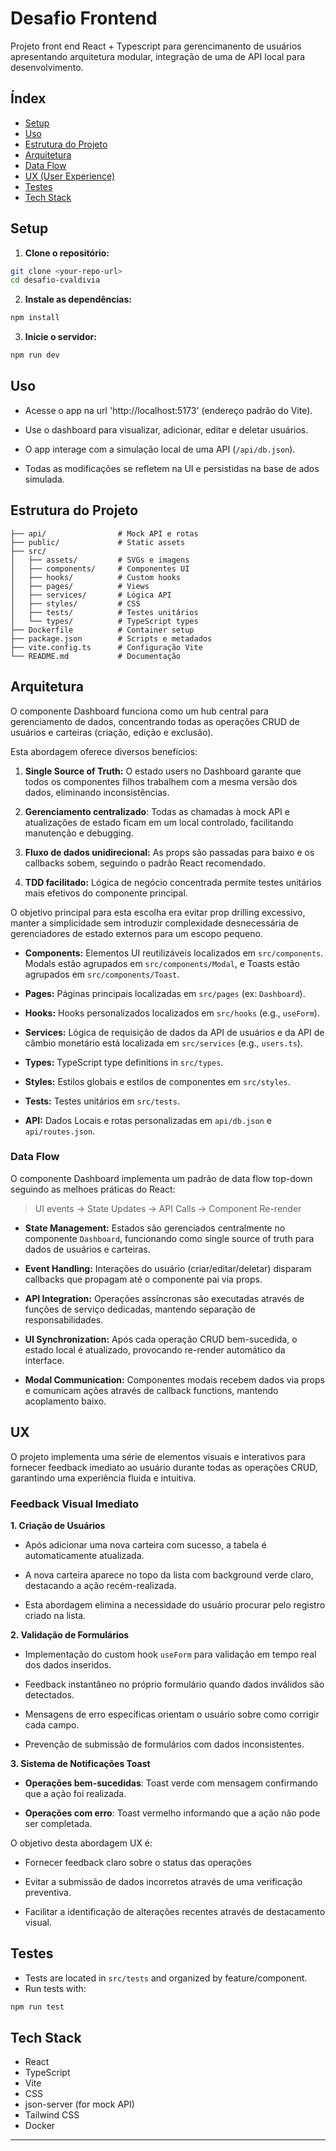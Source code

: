  
 # Desafio Frontend
 
Projeto front end React + Typescript para gerencimanento de usuários apresentando arquitetura modular, integração de uma de API local para desenvolvimento.
 
 ## Índex
 - [Setup](#setup)
 - [Uso](#uso)
 - [Estrutura do Projeto](#estrutura-do-projeto)
 - [Arquitetura](#arquitetura)
 - [Data Flow](#data-flow)
 - [UX (User Experience)](#UX)
 - [Testes](#testes)
 - [Tech Stack](#tech-stack)
 
 ## Setup
 
 1. **Clone o repositório:**
   ```sh
   git clone <your-repo-url>
   cd desafio-cvaldivia
   ```
 2. **Instale as dependências:**
   ```sh
   npm install
   ```
 3. **Inicie o servidor:**
   ```sh
   npm run dev
   ```
 
 ## Uso
 
- Acesse o app na url 'http://localhost:5173' (endereço padrão do Vite).

- Use o dashboard para visualizar, adicionar, editar e deletar usuários.

- O app interage com a simulação local de uma API (`/api/db.json`).

- Todas as modificações se refletem na UI e persistidas na base de ados simulada.

 ## Estrutura do Projeto
 
 ```
 ├── api/                # Mock API e rotas
 ├── public/             # Static assets
 ├── src/
 │   ├── assets/         # SVGs e imagens
 │   ├── components/     # Componentes UI
 │   ├── hooks/          # Custom hooks
 │   ├── pages/          # Views
 │   ├── services/       # Lógica API
 │   ├── styles/         # CSS
 │   ├── tests/          # Testes unitários
 │   └── types/          # TypeScript types
 ├── Dockerfile          # Container setup
 ├── package.json        # Scripts e metadados
 ├── vite.config.ts      # Configuração Vite
 └── README.md           # Documentação
 ```
 
 ## Arquitetura
 
O componente Dashboard funciona como um hub central para gerenciamento de dados, concentrando todas as operações CRUD de usuários e carteiras (criação, edição e exclusão).

Esta abordagem oferece diversos benefícios:

1.  **Single Source of Truth:** O estado users no Dashboard garante que todos os componentes filhos trabalhem com a mesma versão dos dados, eliminando inconsistências.

2.  **Gerenciamento centralizado**: Todas as chamadas à mock API e atualizações de estado ficam em um local controlado, facilitando manutenção e debugging.

3.  **Fluxo de dados unidirecional:** As props são passadas para baixo e os callbacks sobem, seguindo o padrão React recomendado.

4.  **TDD facilitado:** Lógica de negócio concentrada permite testes unitários mais efetivos do componente principal.

O objetivo principal para esta escolha era evitar prop drilling excessivo, manter a simplicidade sem introduzir complexidade desnecessária de gerenciadores de estado externos para um escopo pequeno.

-  **Components:** Elementos UI reutilizáveis localizados em `src/components`. Modals estão agrupados em `src/components/Modal`, e Toasts estão agrupados em `src/components/Toast`.

-  **Pages:** Páginas principais localizadas em `src/pages` (ex: `Dashboard`).

-  **Hooks:** Hooks personalizados localizados em `src/hooks` (e.g., `useForm`).

-  **Services:** Lógica de requisição de dados da API de usuários e da API de câmbio monetário está localizada em `src/services` (e.g., `users.ts`).

-  **Types:** TypeScript type definitions in `src/types`.

-  **Styles:** Estilos globais e estilos de componentes em `src/styles`.

-  **Tests:** Testes unitários em `src/tests`.

-  **API:** Dados Locais e rotas personalizadas em `api/db.json` e `api/routes.json`.
 
 ### Data Flow

O componente Dashboard implementa um padrão de data flow top-down seguindo as melhoes práticas do React:

> UI events -> State Updates -> API Calls -> Component Re-render

-  **State Management:** Estados são gerenciados centralmente no componente `Dashboard`, funcionando como single source of truth para dados de usuários e carteiras.

-  **Event Handling:** Interações do usuário (criar/editar/deletar) disparam callbacks que propagam até o componente pai via props.

-  **API Integration:** Operações assíncronas são executadas através de funções de serviço dedicadas, mantendo separação de responsabilidades.

-  **UI Synchronization:** Após cada operação CRUD bem-sucedida, o estado local é atualizado, provocando re-render automático da interface.

-  **Modal Communication:** Componentes modais recebem dados via props e comunicam ações através de callback functions, mantendo acoplamento baixo.

 ## UX
 O projeto implementa uma série de elementos visuais e interativos para fornecer feedback imediato ao usuário durante todas as operações CRUD, garantindo uma experiência fluida e intuitiva.

 ### Feedback Visual Imediato

 **1. Criação de Usuários**

 - Após adicionar uma nova carteira com sucesso, a tabela é automaticamente atualizada.

 - A nova carteira aparece no topo da lista com background verde claro, destacando a ação recém-realizada.

 - Esta abordagem elimina a necessidade do usuário procurar pelo registro criado na lista.

 **2. Validação de Formulários**

 - Implementação do custom hook `useForm` para validação em tempo real dos dados inseridos.

 - Feedback instantâneo no próprio formulário quando dados inválidos são detectados.

 - Mensagens de erro específicas orientam o usuário sobre como corrigir cada campo.

 - Prevenção de submissão de formulários com dados inconsistentes. 

 **3. Sistema de Notificações Toast** 

 - **Operações bem-sucedidas**: Toast verde com mensagem confirmando que a ação foi realizada.

 - **Operações com erro**: Toast vermelho informando que a ação não pode ser completada.

O objetivo desta abordagem UX é: 

- Fornecer feedback claro sobre o status das operações

- Evitar a submissão de dados incorretos através de uma verificação preventiva. 

- Facilitar a identificação de alterações recentes através de destacamento visual.

 
 ## Testes
 
 - Tests are located in `src/tests` and organized by feature/component.
 - Run tests with:
  ```sh
  npm run test
  ```
 
 ## Tech Stack
 - React
 - TypeScript
 - Vite
 - CSS
 - json-server (for mock API)
 - Tailwind CSS
 - Docker
 
 ---


